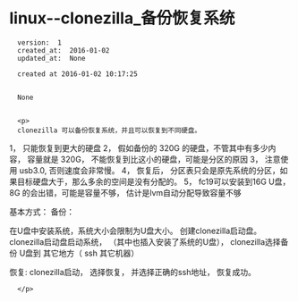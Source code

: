 
  # linux--clonezilla_备份恢复系统

      version:  1
      created_at:  2016-01-02
      updated_at:  None

      created at 2016-01-02 10:17:25 


      None


      <p>
      clonezilla 可以备份恢复系统，并且可以恢复到不同硬盘。 


1， 只能恢复到更大的硬盘
2， 假如备份的 320G 的硬盘，不管其中有多少内容， 容量就是 320G， 不能恢复到比这小的硬盘，可能是分区的原因
3， 注意使用 usb3.0, 否则速度会非常慢。
4， 恢复后， 分区表只会是原先系统的分区，如果目标硬盘大于，那么多余的空间是没有分配的。
5， fc19可以安装到16G U盘， 8G 的会出错，可能是容量不够， 估计是lvm自动分配导致容量不够

基本方式：
   备份：
 
  在U盘中安装系统，系统大小会限制为U盘大小。
  创建clonezilla启动盘。
  clonezilla启动盘启动系统， （其中也插入安装了系统的U盘），  clonezilla选择备份 U盘到 其它地方（ ssh 其它机器）
  
  恢复:
    clonezilla启动， 选择恢复， 并选择正确的ssh地址， 恢复成功。


 

      </p>

  